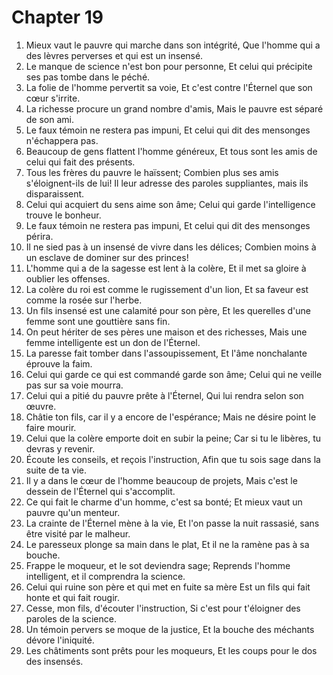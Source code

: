 # Chapter 19

1. Mieux vaut le pauvre qui marche dans son intégrité, Que l'homme qui a des lèvres perverses et qui est un insensé.
2. Le manque de science n'est bon pour personne, Et celui qui précipite ses pas tombe dans le péché.
3. La folie de l'homme pervertit sa voie, Et c'est contre l'Éternel que son cœur s'irrite.
4. La richesse procure un grand nombre d'amis, Mais le pauvre est séparé de son ami.
5. Le faux témoin ne restera pas impuni, Et celui qui dit des mensonges n'échappera pas.
6. Beaucoup de gens flattent l'homme généreux, Et tous sont les amis de celui qui fait des présents.
7. Tous les frères du pauvre le haïssent; Combien plus ses amis s'éloignent-ils de lui! Il leur adresse des paroles suppliantes, mais ils disparaissent.
8. Celui qui acquiert du sens aime son âme; Celui qui garde l'intelligence trouve le bonheur.
9. Le faux témoin ne restera pas impuni, Et celui qui dit des mensonges périra.
10. Il ne sied pas à un insensé de vivre dans les délices; Combien moins à un esclave de dominer sur des princes!
11. L'homme qui a de la sagesse est lent à la colère, Et il met sa gloire à oublier les offenses.
12. La colère du roi est comme le rugissement d'un lion, Et sa faveur est comme la rosée sur l'herbe.
13. Un fils insensé est une calamité pour son père, Et les querelles d'une femme sont une gouttière sans fin.
14. On peut hériter de ses pères une maison et des richesses, Mais une femme intelligente est un don de l'Éternel.
15. La paresse fait tomber dans l'assoupissement, Et l'âme nonchalante éprouve la faim.
16. Celui qui garde ce qui est commandé garde son âme; Celui qui ne veille pas sur sa voie mourra.
17. Celui qui a pitié du pauvre prête à l'Éternel, Qui lui rendra selon son œuvre.
18. Châtie ton fils, car il y a encore de l'espérance; Mais ne désire point le faire mourir.
19. Celui que la colère emporte doit en subir la peine; Car si tu le libères, tu devras y revenir.
20. Écoute les conseils, et reçois l'instruction, Afin que tu sois sage dans la suite de ta vie.
21. Il y a dans le cœur de l'homme beaucoup de projets, Mais c'est le dessein de l'Éternel qui s'accomplit.
22. Ce qui fait le charme d'un homme, c'est sa bonté; Et mieux vaut un pauvre qu'un menteur.
23. La crainte de l'Éternel mène à la vie, Et l'on passe la nuit rassasié, sans être visité par le malheur.
24. Le paresseux plonge sa main dans le plat, Et il ne la ramène pas à sa bouche.
25. Frappe le moqueur, et le sot deviendra sage; Reprends l'homme intelligent, et il comprendra la science.
26. Celui qui ruine son père et qui met en fuite sa mère Est un fils qui fait honte et qui fait rougir.
27. Cesse, mon fils, d'écouter l'instruction, Si c'est pour t'éloigner des paroles de la science.
28. Un témoin pervers se moque de la justice, Et la bouche des méchants dévore l'iniquité.
29. Les châtiments sont prêts pour les moqueurs, Et les coups pour le dos des insensés.

